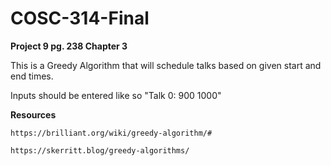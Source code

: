 # COSC-314-Final

**Project 9 pg. 238 Chapter 3**

This is a Greedy Algorithm that will schedule talks based on given start and end times.

Inputs should be entered like so "Talk 0: 900 1000"

**Resources**

    https://brilliant.org/wiki/greedy-algorithm/#
    
    https://skerritt.blog/greedy-algorithms/
